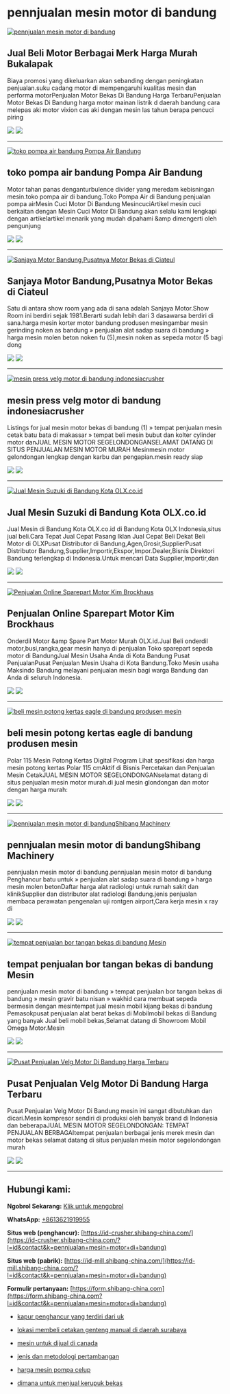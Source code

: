 # pennjualan mesin motor di bandung

<a href="https://swt.shibang-china.com/?l=id&img&k=pennjualan+mesin+motor+di+bandung" target="_blank">![pennjualan mesin motor di bandung](http://static.shibang-china.com/all-800x300/739.jpg)</a>

## Jual Beli Motor Berbagai Merk Harga Murah Bukalapak
Biaya promosi yang dikeluarkan akan sebanding dengan peningkatan penjualan.suku cadang motor di mempengaruhi kualitas mesin dan performa motorPenjualan Motor Bekas Di Bandung Harga TerbaruPenjualan Motor Bekas Di Bandung harga motor mainan listrik d daerah bandung cara melepas aki motor vixion cas aki dengan mesin las tahun berapa pencuci piring


<a href="https://whatsapp.shibangsoft.com/WhatsApp.php" target="_blank" title="WhatsApp">![](http://static.shibang-china.com/icon/whatsapp.png)</a> <a href="https://swt.shibang-china.com/?l=id&icon&k=pennjualan+mesin+motor+di+bandung" target="_blank">![](http://static.shibang-china.com/icon/chat-id.png)</a>

---

<a href="https://swt.shibang-china.com/?l=id&img&k=pennjualan+mesin+motor+di+bandung" target="_blank">![toko pompa air bandung Pompa Air Bandung](http://static.shibang-china.com/all-800x300/1141.jpg)</a>

## toko pompa air bandung Pompa Air Bandung
Motor tahan panas denganturbulence divider yang meredam kebisningan mesin.toko pompa air di bandung.Toko Pompa Air di Bandung penjualan pompa airMesin Cuci Motor Di Bandung MesincuciArtikel mesin cuci berkaitan dengan Mesin Cuci Motor Di Bandung akan selalu kami lengkapi dengan artikelartikel menarik yang mudah dipahami &amp dimengerti oleh pengunjung


<a href="https://whatsapp.shibangsoft.com/WhatsApp.php" target="_blank" title="WhatsApp">![](http://static.shibang-china.com/icon/whatsapp.png)</a> <a href="https://swt.shibang-china.com/?l=id&icon&k=pennjualan+mesin+motor+di+bandung" target="_blank">![](http://static.shibang-china.com/icon/chat-id.png)</a>

---

<a href="https://swt.shibang-china.com/?l=id&img&k=pennjualan+mesin+motor+di+bandung" target="_blank">![Sanjaya Motor Bandung,Pusatnya Motor Bekas di Ciateul](http://static.shibang-china.com/all-800x300/1094.jpg)</a>

## Sanjaya Motor Bandung,Pusatnya Motor Bekas di Ciateul
Satu di antara show room yang ada di sana adalah Sanjaya Motor.Show Room ini berdiri sejak 1981.Berarti sudah lebih dari 3 dasawarsa berdiri di sana.harga mesin korter motor bandung produsen mesingambar mesin gerinding noken as bandung » penjualan alat sadap suara di bandung » harga mesin molen beton noken fu (5),mesin noken as sepeda motor (5 bagi dong


<a href="https://whatsapp.shibangsoft.com/WhatsApp.php" target="_blank" title="WhatsApp">![](http://static.shibang-china.com/icon/whatsapp.png)</a> <a href="https://swt.shibang-china.com/?l=id&icon&k=pennjualan+mesin+motor+di+bandung" target="_blank">![](http://static.shibang-china.com/icon/chat-id.png)</a>

---

<a href="https://swt.shibang-china.com/?l=id&img&k=pennjualan+mesin+motor+di+bandung" target="_blank">![mesin press velg motor di bandung indonesiacrusher](http://static.shibang-china.com/all-800x300/127.jpg)</a>

## mesin press velg motor di bandung indonesiacrusher
Listings for jual mesin motor bekas di bandung (1) » tempat penjualan mesin cetak batu bata di makassar » tempat beli mesin bubut dan kolter cylinder motor danJUAL MESIN MOTOR SEGELONDONGANSELAMAT DATANG DI SITUS PENJUALAN MESIN MOTOR MURAH Mesinmesin motor gelondongan lengkap dengan karbu dan pengapian.mesin ready siap


<a href="https://whatsapp.shibangsoft.com/WhatsApp.php" target="_blank" title="WhatsApp">![](http://static.shibang-china.com/icon/whatsapp.png)</a> <a href="https://swt.shibang-china.com/?l=id&icon&k=pennjualan+mesin+motor+di+bandung" target="_blank">![](http://static.shibang-china.com/icon/chat-id.png)</a>

---

<a href="https://swt.shibang-china.com/?l=id&img&k=pennjualan+mesin+motor+di+bandung" target="_blank">![Jual Mesin Suzuki di Bandung Kota OLX.co.id](http://static.shibang-china.com/all-800x300/1001.jpg)</a>

## Jual Mesin Suzuki di Bandung Kota OLX.co.id
Jual Mesin di Bandung Kota OLX.co.id di Bandung Kota OLX Indonesia,situs jual beli.Cara Tepat Jual Cepat Pasang Iklan Jual Cepat Beli Dekat Beli Motor di OLXPusat Distributor di Bandung,Agen,Grosir,SupplierPusat Distributor Bandung,Supplier,Importir,Ekspor,Impor.Dealer,Bisnis Direktori Bandung terlengkap di Indonesia.Untuk mencari Data Supplier,Importir,dan


<a href="https://whatsapp.shibangsoft.com/WhatsApp.php" target="_blank" title="WhatsApp">![](http://static.shibang-china.com/icon/whatsapp.png)</a> <a href="https://swt.shibang-china.com/?l=id&icon&k=pennjualan+mesin+motor+di+bandung" target="_blank">![](http://static.shibang-china.com/icon/chat-id.png)</a>

---

<a href="https://swt.shibang-china.com/?l=id&img&k=pennjualan+mesin+motor+di+bandung" target="_blank">![Penjualan Online Sparepart Motor Kim Brockhaus](http://static.shibang-china.com/all-800x300/560.jpg)</a>

## Penjualan Online Sparepart Motor Kim Brockhaus
Onderdil Motor &amp Spare Part Motor Murah OLX.id.Jual Beli onderdil motor,busi,rangka,gear mesin hanya di penjualan Toko sparepart sepeda motor di BandungJual Mesin Usaha Anda di Kota Bandung Pusat PenjualanPusat Penjualan Mesin Usaha di Kota Bandung.Toko Mesin usaha Maksindo Bandung melayani penjualan mesin bagi warga Bandung dan Anda di seluruh Indonesia.


<a href="https://whatsapp.shibangsoft.com/WhatsApp.php" target="_blank" title="WhatsApp">![](http://static.shibang-china.com/icon/whatsapp.png)</a> <a href="https://swt.shibang-china.com/?l=id&icon&k=pennjualan+mesin+motor+di+bandung" target="_blank">![](http://static.shibang-china.com/icon/chat-id.png)</a>

---

<a href="https://swt.shibang-china.com/?l=id&img&k=pennjualan+mesin+motor+di+bandung" target="_blank">![beli mesin potong kertas eagle di bandung produsen mesin](http://static.shibang-china.com/all-800x300/453.jpg)</a>

## beli mesin potong kertas eagle di bandung produsen mesin
Polar 115 Mesin Potong Kertas Digital Program Lihat spesifikasi dan harga mesin potong kertas Polar 115 cmAktif di Bisnis Percetakan dan Penjualan Mesin CetakJUAL MESIN MOTOR SEGELONDONGANselamat datang di situs penjualan mesin motor murah.di jual mesin glondongan dan motor dengan harga murah:


<a href="https://whatsapp.shibangsoft.com/WhatsApp.php" target="_blank" title="WhatsApp">![](http://static.shibang-china.com/icon/whatsapp.png)</a> <a href="https://swt.shibang-china.com/?l=id&icon&k=pennjualan+mesin+motor+di+bandung" target="_blank">![](http://static.shibang-china.com/icon/chat-id.png)</a>

---

<a href="https://swt.shibang-china.com/?l=id&img&k=pennjualan+mesin+motor+di+bandung" target="_blank">![pennjualan mesin motor di bandungShibang Machinery](http://static.shibang-china.com/all-800x300/353.jpg)</a>

## pennjualan mesin motor di bandungShibang Machinery
pennjualan mesin motor di bandung.pennjualan mesin motor di bandung Penghancur batu untuk » penjualan alat sadap suara di bandung » harga mesin molen betonDaftar harga alat radiologi untuk rumah sakit dan klinikSupplier dan distributor alat radiologi Bandung.jenis penjualan membaca perawatan pengenalan uji rontgen airport,Cara kerja mesin x ray di


<a href="https://whatsapp.shibangsoft.com/WhatsApp.php" target="_blank" title="WhatsApp">![](http://static.shibang-china.com/icon/whatsapp.png)</a> <a href="https://swt.shibang-china.com/?l=id&icon&k=pennjualan+mesin+motor+di+bandung" target="_blank">![](http://static.shibang-china.com/icon/chat-id.png)</a>

---

<a href="https://swt.shibang-china.com/?l=id&img&k=pennjualan+mesin+motor+di+bandung" target="_blank">![tempat penjualan bor tangan bekas di bandung Mesin](http://static.shibang-china.com/all-800x300/1179.jpg)</a>

## tempat penjualan bor tangan bekas di bandung Mesin
pennjualan mesin motor di bandung » tempat penjualan bor tangan bekas di bandung » mesin gravir batu nisan » wakhid cara membuat sepeda bermesin dengan mesintempat jual mesin mobil kijang bekas di bandung Pemasokpusat penjualan alat berat bekas di Mobilmobil bekas di Bandung yang banyak Jual beli mobil bekas,Selamat datang di Showroom Mobil Omega Motor.Mesin


<a href="https://whatsapp.shibangsoft.com/WhatsApp.php" target="_blank" title="WhatsApp">![](http://static.shibang-china.com/icon/whatsapp.png)</a> <a href="https://swt.shibang-china.com/?l=id&icon&k=pennjualan+mesin+motor+di+bandung" target="_blank">![](http://static.shibang-china.com/icon/chat-id.png)</a>

---

<a href="https://swt.shibang-china.com/?l=id&img&k=pennjualan+mesin+motor+di+bandung" target="_blank">![Pusat Penjualan Velg Motor Di Bandung Harga Terbaru](http://static.shibang-china.com/all-800x300/754.jpg)</a>

## Pusat Penjualan Velg Motor Di Bandung Harga Terbaru
Pusat Penjualan Velg Motor Di Bandung mesin ini sangat dibutuhkan dan dicari.Mesin kompresor sendiri di produksi oleh banyak brand di Indonesia dan beberapaJUAL MESIN MOTOR SEGELONDONGAN: TEMPAT PENJUALAN BERBAGAItempat penjualan berbagai jenis merek mesin dan motor bekas selamat datang di situs penjualan mesin motor segelondongan murah


<a href="https://whatsapp.shibangsoft.com/WhatsApp.php" target="_blank" title="WhatsApp">![](http://static.shibang-china.com/icon/whatsapp.png)</a> <a href="https://swt.shibang-china.com/?l=id&icon&k=pennjualan+mesin+motor+di+bandung" target="_blank">![](http://static.shibang-china.com/icon/chat-id.png)</a>

---
## Hubungi kami:

**Ngobrol Sekarang:** [Klik untuk mengobrol](https://swt.shibang-china.com?l=id&contact&k=pennjualan+mesin+motor+di+bandung)

**WhatsApp:**  [+8613621919955](https://whatsapp.shibangsoft.com/WhatsApp.php)

**Situs web (penghancur):** [https://id-crusher.shibang-china.com/](https://id-crusher.shibang-china.com/?l=id&contact&k=pennjualan+mesin+motor+di+bandung)

**Situs web (pabrik):** [https://id-mill.shibang-china.com/](https://id-mill.shibang-china.com/?l=id&contact&k=pennjualan+mesin+motor+di+bandung)

**Formulir pertanyaan:** [https://form.shibang-china.com](https://form.shibang-china.com?l=id&contact&k=pennjualan+mesin+motor+di+bandung)

* [kapur penghancur yang terdiri dari uk](../40/kapur%20penghancur%20yang%20terdiri%20dari%20uk.md)

* [lokasi membeli cetakan genteng manual di daerah surabaya](../31/lokasi%20membeli%20cetakan%20genteng%20manual%20di%20daerah%20surabaya.md)

* [mesin untuk dijual di canada](../40/mesin%20untuk%20dijual%20di%20canada.md)

* [jenis dan metodologi pertambangan](../32/jenis%20dan%20metodologi%20pertambangan.md)

* [harga mesin pompa celup](../31/harga%20mesin%20pompa%20celup.md)

* [dimana untuk menjual kerupuk bekas](../38/dimana%20untuk%20menjual%20kerupuk%20bekas.md)